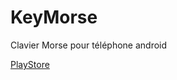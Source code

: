 # KeyMorse
Clavier Morse pour téléphone android 

[PlayStore](https://play.google.com/store/apps/details?id=dev.androne.keymorse)
